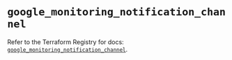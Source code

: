 # `google_monitoring_notification_channel`

Refer to the Terraform Registry for docs: [`google_monitoring_notification_channel`](https://registry.terraform.io/providers/hashicorp/google/6.32.0/docs/resources/monitoring_notification_channel).
